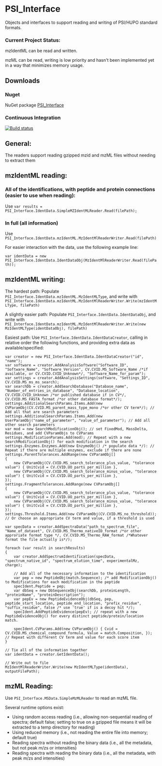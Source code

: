 # PSI_Interface

Objects and interfaces to support reading and writing of PSI/HUPO standard formats.

### Current Project Status:

mzIdentML can be read and written.

mzML can be read, writing is low priority and hasn't been implemented yet in a way that minimizes memory usage.

## Downloads
### Nuget

NuGet package [PSI_Interface](https://www.nuget.org/packages/PSI_Interface)

### Continuous Integration

[![Build status](https://ci.appveyor.com/api/projects/status/1cc3qxeg7p4603kg?svg=true)](https://ci.appveyor.com/project/PNNLCompMassSpec/psi-interface)

## General:
The readers support reading gzipped mzid and mzML files without needing to extract them

## mzIdentML reading:
### All of the identifications, with peptide and protein connections (easier to use when reading):
Use `var results = PSI_Interface.IdentData.SimpleMZIdentMLReader.Read(filePath);`

### In full (all information)
Use `PSI_Interface.IdentData.mzIdentML.MzIdentMlReaderWriter.Read(filePath)`

For easier interaction with the data, use the following example line:

`var identData = new PSI_Interface.IdentData.IdentDataObj(MzIdentMlReaderWriter.Read(filePath));`

## mzIdentML writing:
The hardest path: Populate `PSI_Interface.IdentData.mzIdentML.MzIdentMLType`, and write with `PSI_Interface.IdentData.mzIdentML.MzIdentMlReaderWriter.Write(mzIdentMLType, filePath)`

A slightly easier path: Populate `PSI_Interface.IdentData.IdentDataObj`, and write with `PSI_Interface.IdentData.mzIdentML.MzIdentMlReaderWriter.Write(new MzIdentMLType(identDataObj), filePath)`

Easiest path: Use `PSI_Interface.IdentData.IdentDataCreator`, calling in relative order the following functions, and providing extra data as available/specified:

```
var creator = new PSI_Interface.IdentData.IdentDataCreator("id", "name");
var software = creator.AddAnalysisSoftware("Software_ID", "Software_Name", "Software_Version", CV.CVID.MS_Software_Name /*if available, or CV.CVID.CVID_Unknown*/, "Software_Name_for_param");
var settings = creator.AddAnalysisSettings(software, "Settings_ID", CV.CVID.MS_ms_ms_search);
var searchDb = creator.AddSearchDatabase("Database_name", "Number_of_entries_in_database", "Database_location", CV.CVID.CVID_Unknown /*or published database if in CV*/, CV.CVID.MS_FASTA_format /*or other database format*/);
settings.AdditionalSearchParams.Items.Add(new CVParamObj(CV.CVID.MS_parent_mass_type_mono /*or other CV term*/); // Add all that are search parameters
settings.AdditionalSearchParams.Items.Add(new UserParamObj("name_of_parameter", "value_of_parameter"); // Add all other search parameters
var mod = new SearchModificationObj(); // set FixedMod, MassDelta, Residues, and add CVParamObjs to CVParams
settings.ModificationParams.Add(mod); // Repeat with a new SearchModificationObj() for each modification in the search
settings.Enzymes.Enzymes.Add(new EnzymeObj() /* populate data */): // Repeat if there are multiple enzymes, exclude if there are none
settings.ParentTolerances.AddRange(new CVParamObj[]
{
    new CVParamObj(CV.CVID.MS_search_tolerance_plus_value, "tolerance value") { UnitCvid = CV.CVID.UO_parts_per_million },
    new CVParamObj(CV.CVID.MS_search_tolerance_minus_value, "tolerance value") { UnitCvid = CV.CVID.UO_parts_per_million },
});
settings.FragmentTolerances.AddRange(new CVParamObj[]
{
    new CVParamObj(CV.CVID.MS_search_tolerance_plus_value, "tolerance value") { UnitCvid = CV.CVID.UO_parts_per_million },
    new CVParamObj(CV.CVID.MS_search_tolerance_minus_value, "tolerance value") { UnitCvid = CV.CVID.UO_parts_per_million },
});
settings.Threshold.Items.Add(new CVParamObj(CV.CVID.MS_no_threshold)); // Or choose an appropriate CV term and value, if a threshold is used

var specData = creator.AddSpectraData("path_to_spectrum_file", "Name_of_dataset", CV.CVID.MS_Thermo_nativeID_format /*or other approriate format type */, CV.CVID.MS_Thermo_RAW_format /*Whatever format the file actually is*/);

foreach (var result in searchResults)
{
    var creator.AddSpectrumIdentification(specData, "spectrum_native_id", "spectrum_elution_time", experimentalMz, charge);

    // Add all of the necessary information to the identification
    var pep = new PeptideObj(match.Sequence); /* add ModificationObj() to Modifications for each modification in the peptide
    specIdent.Peptide = pep;
    var dbSeq = new DbSequenceObj(searchDb, proteinLength, "proteinName", "proteinDescription");
    var pepEv = new PeptideEvidenceObj(dbSeq, pep, peptide_start_location, peptide_end_location, "prefix_residue", "suffix_residue", false /* use 'true' if is a decoy hit */);
    specIdent.AddPeptideEvidence(pepEv); // repeat with a new PeptideEvidenceObj() for every distinct peptide/protein/location match.

    specIdent.CVParams.Add(new CVParamObj() { Cvid = CV.CVID.MS_chemical_compound_formula, Value = match.Composition, }); // Repeat with different CV term and value for each score item
}

// Tie all of the information together
var identData = creator.GetIdentData();

// Write out to file
MzIdentMlReaderWriter.Write(new MzIdentMLType(identData), outputFilePath);
```

## mzML Reading:
Use `PSI_Interface.MSData.SimpleMzMLReader` to read an mzML file.

Several runtime options exist:
* Using random access reading (i.e., allowing non-sequential reading of spectra; default false; setting to true on a gzipped file means it will be extracted to a temp directory for reading)
* Using reduced memory (i.e., not reading the entire file into memory; default true)
* Reading spectra without reading the binary data (i.e., all the metadata, but not peak m/zs or intensities)
* Reading spectra with reading the binary data (i.e., all the metadata, with peak m/zs and intensities)
